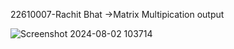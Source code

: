22610007-Rachit Bhat ->Matrix Multipication output

![Screenshot 2024-08-02 103714](https://github.com/user-attachments/assets/c12833a6-128a-4f23-88ea-8fcc2d329405)
